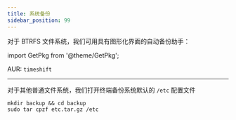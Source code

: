 ```yaml
---
title: 系统备份
sidebar_position: 99
---
```


对于 BTRFS 文件系统，我们可用具有图形化界面的自动备份助手：

import GetPkg from '@theme/GetPkg';

<GetPkg name="timeshift" apt dnf aur />

AUR: `timeshift`

---

对于其他普通文件系统，我们打开终端备份系统默认的 `/etc` 配置文件

    mkdir backup && cd backup
    sudo tar cpzf etc.tar.gz /etc
